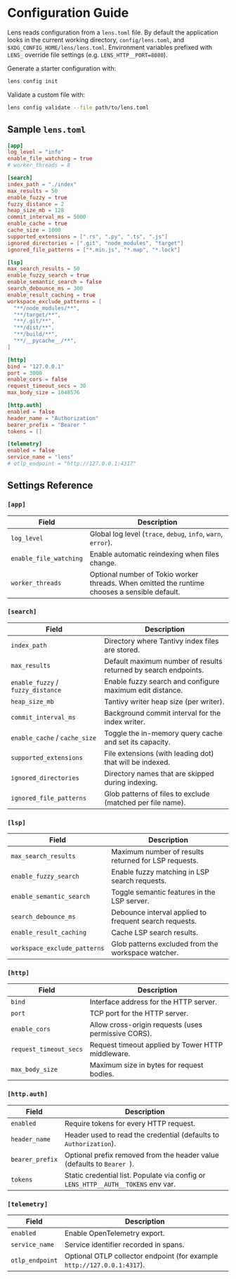# Configuration Guide

Lens reads configuration from a `lens.toml` file. By default the application
looks in the current working directory, `config/lens.toml`, and
`$XDG_CONFIG_HOME/lens/lens.toml`. Environment variables prefixed with
`LENS_` override file settings (e.g. `LENS_HTTP__PORT=8080`).

Generate a starter configuration with:

```bash
lens config init
```

Validate a custom file with:

```bash
lens config validate --file path/to/lens.toml
```

## Sample `lens.toml`

```toml
[app]
log_level = "info"
enable_file_watching = true
# worker_threads = 8

[search]
index_path = "./index"
max_results = 50
enable_fuzzy = true
fuzzy_distance = 2
heap_size_mb = 128
commit_interval_ms = 5000
enable_cache = true
cache_size = 1000
supported_extensions = [".rs", ".py", ".ts", ".js"]
ignored_directories = [".git", "node_modules", "target"]
ignored_file_patterns = ["*.min.js", "*.map", "*.lock"]

[lsp]
max_search_results = 50
enable_fuzzy_search = true
enable_semantic_search = false
search_debounce_ms = 300
enable_result_caching = true
workspace_exclude_patterns = [
  "**/node_modules/**",
  "**/target/**",
  "**/.git/**",
  "**/dist/**",
  "**/build/**",
  "**/__pycache__/**",
]

[http]
bind = "127.0.0.1"
port = 3000
enable_cors = false
request_timeout_secs = 30
max_body_size = 1048576

[http.auth]
enabled = false
header_name = "Authorization"
bearer_prefix = "Bearer "
tokens = []

[telemetry]
enabled = false
service_name = "lens"
# otlp_endpoint = "http://127.0.0.1:4317"
```

## Settings Reference

### `[app]`

| Field | Description |
| ----- | ----------- |
| `log_level` | Global log level (`trace`, `debug`, `info`, `warn`, `error`). |
| `enable_file_watching` | Enable automatic reindexing when files change. |
| `worker_threads` | Optional number of Tokio worker threads. When omitted the runtime chooses a sensible default. |

### `[search]`

| Field | Description |
| ----- | ----------- |
| `index_path` | Directory where Tantivy index files are stored. |
| `max_results` | Default maximum number of results returned by search endpoints. |
| `enable_fuzzy` / `fuzzy_distance` | Enable fuzzy search and configure maximum edit distance. |
| `heap_size_mb` | Tantivy writer heap size (per writer). |
| `commit_interval_ms` | Background commit interval for the index writer. |
| `enable_cache` / `cache_size` | Toggle the in-memory query cache and set its capacity. |
| `supported_extensions` | File extensions (with leading dot) that will be indexed. |
| `ignored_directories` | Directory names that are skipped during indexing. |
| `ignored_file_patterns` | Glob patterns of files to exclude (matched per file name). |

### `[lsp]`

| Field | Description |
| ----- | ----------- |
| `max_search_results` | Maximum number of results returned for LSP requests. |
| `enable_fuzzy_search` | Enable fuzzy matching in LSP search requests. |
| `enable_semantic_search` | Toggle semantic features in the LSP server. |
| `search_debounce_ms` | Debounce interval applied to frequent search requests. |
| `enable_result_caching` | Cache LSP search results. |
| `workspace_exclude_patterns` | Glob patterns excluded from the workspace watcher. |

### `[http]`

| Field | Description |
| ----- | ----------- |
| `bind` | Interface address for the HTTP server. |
| `port` | TCP port for the HTTP server. |
| `enable_cors` | Allow cross-origin requests (uses permissive CORS). |
| `request_timeout_secs` | Request timeout applied by Tower HTTP middleware. |
| `max_body_size` | Maximum size in bytes for request bodies. |

### `[http.auth]`

| Field | Description |
| ----- | ----------- |
| `enabled` | Require tokens for every HTTP request. |
| `header_name` | Header used to read the credential (defaults to `Authorization`). |
| `bearer_prefix` | Optional prefix removed from the header value (defaults to `Bearer `). |
| `tokens` | Static credential list. Populate via config or `LENS_HTTP__AUTH__TOKENS` env var. |

### `[telemetry]`

| Field | Description |
| ----- | ----------- |
| `enabled` | Enable OpenTelemetry export. |
| `service_name` | Service identifier recorded in spans. |
| `otlp_endpoint` | Optional OTLP collector endpoint (for example `http://127.0.0.1:4317`). |
